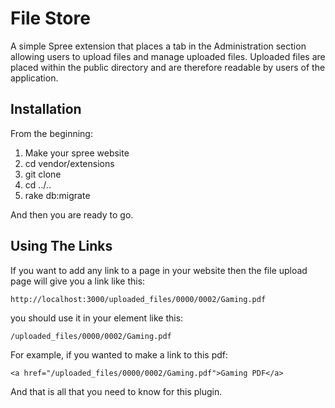 File Store
==========

A simple Spree extension that places a tab in the Administration section allowing users to upload files and manage uploaded files.  Uploaded files are placed within the public directory and are therefore readable by users of the application.

Installation
------------

From the beginning:

1. Make your spree website
1. cd vendor/extensions
1. git clone <github link>
1. cd ../..
1. rake db:migrate

And then you are ready to go. 

Using The Links
---------------

If you want to add any link to a page in your website then the file upload
page will give you a link like this:

    http://localhost:3000/uploaded_files/0000/0002/Gaming.pdf

you should use it in your element like this:

    /uploaded_files/0000/0002/Gaming.pdf

For example, if you wanted to make a link to this pdf:

    <a href="/uploaded_files/0000/0002/Gaming.pdf">Gaming PDF</a>

And that is all that you need to know for this plugin.

